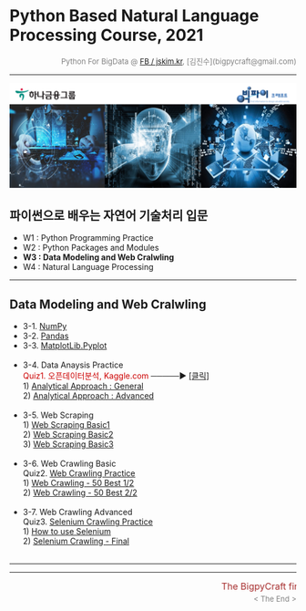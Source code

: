 
# Python Based Natural Language Processing Course, 2021

<div align='right'><font size=2 color='gray'>Python For BigData @ <font color='blue'><a href='https://www.facebook.com/jskim.kr'>FB / jskim.kr</a></font>, [김진수](bigpycraft@gmail.com)</font></div>
<hr>

<img src="../images/img_main_front.png">

## 파이썬으로 배우는 자연어 기술처리 입문
- W1 : Python Programming Practice
- W2 : Python Packages and Modules
- <b>W3 : Data Modeling and Web Cralwling</b>
- W4 : Natural Language Processing
<hr>

## Data Modeling and Web Cralwling

- 3-1. [NumPy                  ][B3100]
- 3-2. [Pandas                 ][B3200]
- 3-3. [MatplotLib.Pyplot      ][B3300]
<br/><br/>
- 3-4. Data Anaysis Practice
<br/> <font color='#CC0000'> Quiz1. 오픈데이터분석, Kaggle.com</font> ─────▶ [[클릭]][D4300]
<br/> 1) [Analytical Approach : General           ][D4310]
<br/> 2) [Analytical Approach : Advanced          ][D4324]
<br/><br/>
- 3-5. Web Scraping
<br/> 1) [Web Scraping Basic1           ][E5111]
<br/> 2) [Web Scraping Basic2           ][E5112]
<br/> 3) [Web Scraping Basic3           ][E5113]
<br/><br/>
- 3-6. Web Crawling Basic
<br/> Quiz2. [Web Crawling Practice     ][E5300]
<br/> 1) [Web Crawling - 50 Best 1/2    ][E5310]
<br/> 2) [Web Crawling - 50 Best 2/2    ][E5320]
<br/><br/>
- 3-7. Web Crawling Advanced
<br/> Quiz3. [Selenium Crawling Practice   ][E5800]
<br/> 1) [How to use Selenium           ][E5700]
<br/> 2) [Selenium Crawling - Final     ][E5810]
<br/><br/>
<hr>


[A2000]:  https://htmlpreview.github.io/?https://github.com/bigpycraft/ent21-hanafin-nlp/blob/master/notebook/html/BPC_A200_Pythonic_Code_v1.html         "Go A2000"
[A2010]:  https://htmlpreview.github.io/?https://github.com/bigpycraft/ent21-hanafin-nlp/blob/master/notebook/html/BPC_A201_FileIO_Basic.html             "Go A2010"
[A2020]:  https://htmlpreview.github.io/?https://github.com/bigpycraft/ent21-hanafin-nlp/blob/master/notebook/html/BPC_A202_FileIO_OS-CMD.html            "Go A2020"
[A2030]:  https://htmlpreview.github.io/?https://github.com/bigpycraft/ent21-hanafin-nlp/blob/master/notebook/html/BPC_A203_Module_ver1.html              "Go A2030"
[A2040]:  https://htmlpreview.github.io/?https://github.com/bigpycraft/ent21-hanafin-nlp/blob/master/notebook/html/BPC_A204_Module_ver2.html              "Go A2040"
[A2051]:  https://htmlpreview.github.io/?https://github.com/bigpycraft/ent21-hanafin-nlp/blob/master/notebook/html/BPC_A205_DateTIme_ver1.html            "Go A2051"
[A2052]:  https://htmlpreview.github.io/?https://github.com/bigpycraft/ent21-hanafin-nlp/blob/master/notebook/html/BPC_A205_DateTIme_ver2.html            "Go A2052"
[A2101]:  https://htmlpreview.github.io/?https://github.com/bigpycraft/ent21-hanafin-nlp/blob/master/notebook/html/BPC_A210_MFR.html                      "Go A2101"
[A2112]:  https://htmlpreview.github.io/?https://github.com/bigpycraft/ent21-hanafin-nlp/blob/master/notebook/html/BPC_A211_MFR_ver2.html                 "Go A2112"
[A2113]:  https://htmlpreview.github.io/?https://github.com/bigpycraft/ent21-hanafin-nlp/blob/master/notebook/html/BPC_A211_MFR_ver3.html                 "Go A2113"
[A2200]:  https://htmlpreview.github.io/?https://github.com/bigpycraft/ent21-hanafin-nlp/blob/master/notebook/html/BPC_A220_JSON.html                     "Go A2200"
[A2300]:  https://htmlpreview.github.io/?https://github.com/bigpycraft/ent21-hanafin-nlp/blob/master/notebook/html/BPC_A230_RegEx.html                    "Go A2300"

[B3100]:  https://htmlpreview.github.io/?https://github.com/bigpycraft/ent21-hanafin-nlp/blob/master/notebook/html/BPC_B310_NumPy.html                    "Go A3100"
[B3110]:  https://htmlpreview.github.io/?https://github.com/bigpycraft/ent21-hanafin-nlp/blob/master/notebook/html/BPC_B311_NumPy.html                    "Go A3110"
[B3120]:  https://htmlpreview.github.io/?https://github.com/bigpycraft/ent21-hanafin-nlp/blob/master/notebook/html/BPC_B312_NumPy.html                    "Go A3120"
[B3130]:  https://htmlpreview.github.io/?https://github.com/bigpycraft/ent21-hanafin-nlp/blob/master/notebook/html/BPC_B313_NumPy.html                    "Go A3130"
[B3200]:  https://htmlpreview.github.io/?https://github.com/bigpycraft/ent21-hanafin-nlp/blob/master/notebook/html/BPC_B320_Pandas.html                   "Go A3200"
[B3210]:  https://htmlpreview.github.io/?https://github.com/bigpycraft/ent21-hanafin-nlp/blob/master/notebook/html/BPC_B321_Pandas.html                   "Go A3210"
[B3220]:  https://htmlpreview.github.io/?https://github.com/bigpycraft/ent21-hanafin-nlp/blob/master/notebook/html/BPC_B322_Pandas.html                   "Go A3220"
[B3230]:  https://htmlpreview.github.io/?https://github.com/bigpycraft/ent21-hanafin-nlp/blob/master/notebook/html/BPC_B323_Pandas.html                   "Go A3230"
[B3240]:  https://htmlpreview.github.io/?https://github.com/bigpycraft/ent21-hanafin-nlp/blob/master/notebook/html/BPC_B324_Pandas.html                   "Go A3240"
[B3250]:  https://htmlpreview.github.io/?https://github.com/bigpycraft/ent21-hanafin-nlp/blob/master/notebook/html/BPC_B325_Pandas.html                   "Go A3250"
[B3260]:  https://htmlpreview.github.io/?https://github.com/bigpycraft/ent21-hanafin-nlp/blob/master/notebook/html/BPC_B326_Pandas.html                   "Go A3260"
[B3300]:  https://htmlpreview.github.io/?https://github.com/bigpycraft/ent21-hanafin-nlp/blob/master/notebook/html/BPC_B330_Matplotlib.html               "Go A3300"
[B3310]:  https://htmlpreview.github.io/?https://github.com/bigpycraft/ent21-hanafin-nlp/blob/master/notebook/html/BPC_B331_Matplotlib_Basic_Chart.html   "Go A3310"
[B3320]:  https://htmlpreview.github.io/?https://github.com/bigpycraft/ent21-hanafin-nlp/blob/master/notebook/html/BPC_B332_Matplotlib_Color_Style.html   "Go A3320"
[B3330]:  https://htmlpreview.github.io/?https://github.com/bigpycraft/ent21-hanafin-nlp/blob/master/notebook/html/BPC_B333_Matplotlib_Annotattion.html   "Go A3330"
[B3340]:  https://htmlpreview.github.io/?https://github.com/bigpycraft/ent21-hanafin-nlp/blob/master/notebook/html/BPC_B334_Matplotlib_Seaborn.html       "Go A3340"
[B3301]:  https://htmlpreview.github.io/?https://github.com/bigpycraft/ent21-hanafin-nlp/blob/master/notebook/html/BPC_B335_Matplotlib_Quiz_mission.html  "Go B3301"
[B3302]:  https://htmlpreview.github.io/?https://github.com/bigpycraft/ent21-hanafin-nlp/blob/master/notebook/html/BPC_B335_Matplotlib_Quiz.html  "Go B3302"

[D4110]:  https://htmlpreview.github.io/?https://github.com/bigpycraft/ent21-hanafin-nlp/blob/master/notebook/html/BPC_D411_Excel_IO.html                                "Go D4110"
[D4120]:  https://htmlpreview.github.io/?https://github.com/bigpycraft/ent21-hanafin-nlp/blob/master/notebook/html/BPC_D412_Excel_Data_Handle.html                       "Go D4120"
[D4130]:  https://htmlpreview.github.io/?https://github.com/bigpycraft/ent21-hanafin-nlp/blob/master/notebook/html/BPC_D413_Excel_Data_Visualize.html                    "Go D4130"

[D4300]:  https://htmlpreview.github.io/?https://github.com/bigpycraft/ent21-hanafin-nlp/blob/master/notebook/html/BPC_D430_Kaggle_Titanic_Mission__Stat_Visualize.html  "Go D4300"
[D4310]:  https://htmlpreview.github.io/?https://github.com/bigpycraft/ent21-hanafin-nlp/blob/master/notebook/html/BPC_D431_Kaggle_Titanic_Stat_General.html             "Go D4310"
[D4323]:  https://htmlpreview.github.io/?https://github.com/bigpycraft/ent21-hanafin-nlp/blob/master/notebook/html/BPC_D432_Kaggle_Titanic_Stat_Advanced_ver3.html       "Go D4323"
[D4324]:  https://htmlpreview.github.io/?https://github.com/bigpycraft/ent21-hanafin-nlp/blob/master/notebook/html/BPC_D432_Kaggle_Titanic_Stat_Advanced_ver4.html       "Go D4324"

[D4600]:  https://htmlpreview.github.io/?https://github.com/bigpycraft/ent21-hanafin-nlp/blob/master/notebook/html/BPC_D460_Folium_for_Map_ver4.html                     "Go D4600"
[D4610]:  https://htmlpreview.github.io/?https://github.com/bigpycraft/ent21-hanafin-nlp/blob/master/notebook/html/BPC_D461_OpenGov_Seoul_Population_2019_2Q.html        "Go D4610"
[D4720]:  https://htmlpreview.github.io/?https://github.com/bigpycraft/ent21-hanafin-nlp/blob/master/notebook/html/BPC_D472_OpenGov_Seoul_CCTV_Population_ver4.html      "Go D4720"



[E5100]:  https://htmlpreview.github.io/?https://github.com/bigpycraft/ent21-hanafin-nlp/blob/master/notebook/html/BPC_E510_Web_Scraping_Basics_ver2.html          "Go E5100"
[E5111]:  https://htmlpreview.github.io/?https://github.com/bigpycraft/ent21-hanafin-nlp/blob/master/notebook/html/BPC_E511_Web_Scraping_Basic_1.html              "Go E5111"
[E5112]:  https://htmlpreview.github.io/?https://github.com/bigpycraft/ent21-hanafin-nlp/blob/master/notebook/html/BPC_E511_Web_Scraping_Basic_2.html              "Go E5112"
[E5113]:  https://htmlpreview.github.io/?https://github.com/bigpycraft/ent21-hanafin-nlp/blob/master/notebook/html/BPC_E511_Web_Scraping_Basic_3.html              "Go E5113"
[E5114]:  https://htmlpreview.github.io/?https://github.com/bigpycraft/ent21-hanafin-nlp/blob/master/notebook/html/BPC_E511_Web_Scraping_Basic_4.html              "Go E5114"
[E5115]:  https://htmlpreview.github.io/?https://github.com/bigpycraft/ent21-hanafin-nlp/blob/master/notebook/html/BPC_E511_Web_Scraping_Basic_5.html              "Go E5115"

[E5200]:  https://htmlpreview.github.io/?https://github.com/bigpycraft/ent21-hanafin-nlp/blob/master/notebook/html/BPC_E520_Web_Scraping_Quiz.html                 "Go E5200"
[E5210]:  https://htmlpreview.github.io/?https://github.com/bigpycraft/ent21-hanafin-nlp/blob/master/notebook/html/BPC_E521_Crawling_Music_Ranking1_ver4.html      "Go E5210"
[E5220]:  https://htmlpreview.github.io/?https://github.com/bigpycraft/ent21-hanafin-nlp/blob/master/notebook/html/BPC_E522_Crawling_Movie_Ranking2_ver5.html      "Go E5220"
[E5221]:  https://htmlpreview.github.io/?https://github.com/bigpycraft/ent21-hanafin-nlp/blob/master/notebook/html/BPC_E522_Crawling_Movie_Ranking.html            "Go E5221"

[E5300]:  https://htmlpreview.github.io/?https://github.com/bigpycraft/ent21-hanafin-nlp/blob/master/notebook/html/BPC_E530_Crawling_ChicagoMag_Quiz.html          "Go E5300"
[E5310]:  https://htmlpreview.github.io/?https://github.com/bigpycraft/ent21-hanafin-nlp/blob/master/notebook/html/BPC_E531_Crawling_ChicagoMag_Main.html          "Go E5310"
[E5320]:  https://htmlpreview.github.io/?https://github.com/bigpycraft/ent21-hanafin-nlp/blob/master/notebook/html/BPC_E532_Crawling_ChicagoMag_Detail.html        "Go E5320"

[E5400]:  https://htmlpreview.github.io/?https://github.com/bigpycraft/ent21-hanafin-nlp/blob/master/notebook/html/BPC_E540_Seoul_McDonalds_idx_Quiz.html          "Go E5400"
[E5410]:  https://htmlpreview.github.io/?https://github.com/bigpycraft/ent21-hanafin-nlp/blob/master/notebook/html/BPC_E541_Seoul_McDonalds_idx_ver4.html          "Go E5410"
[E5510]:  https://htmlpreview.github.io/?https://github.com/bigpycraft/ent21-hanafin-nlp/blob/master/notebook/html/BPC_E551_Wiki_Vivaldi_Quiz.html                 "Go E5510"
[E5511]:  https://htmlpreview.github.io/?https://github.com/bigpycraft/ent21-hanafin-nlp/blob/master/notebook/html/BPC_E551_Wiki_Vivaldi.html                      "Go E5511"
[E5512]:  https://htmlpreview.github.io/?https://github.com/bigpycraft/ent21-hanafin-nlp/blob/master/notebook/html/BPC_E552_Wiki_Keyword.html                      "Go E5512"

[E5600]:  https://htmlpreview.github.io/?https://github.com/bigpycraft/ent21-hanafin-nlp/blob/master/notebook/html/BPC_E560_WebCollecting.html                     "Go E5600"
[E5700]:  https://htmlpreview.github.io/?https://github.com/bigpycraft/ent21-hanafin-nlp/blob/master/notebook/html/BPC_E570_Selenium_WebDriver_ver20.html          "Go E5700"
[E5800]:  https://htmlpreview.github.io/?https://github.com/bigpycraft/ent21-hanafin-nlp/blob/master/notebook/html/BPC_E581_Selenium_StarbucksIdx_ver20_Quiz.html  "Go E5800"
[E5810]:  https://htmlpreview.github.io/?https://github.com/bigpycraft/ent21-hanafin-nlp/blob/master/notebook/html/BPC_E581_Selenium_StarbucksIdx_ver20.html       "Go E5810"



<hr>
<marquee><font size=3 color='brown'>The BigpyCraft find the information to design valuable society with Technology & Craft.</font></marquee>
<div align='right'><font size=2 color='gray'> &lt; The End &gt; </font></div>

